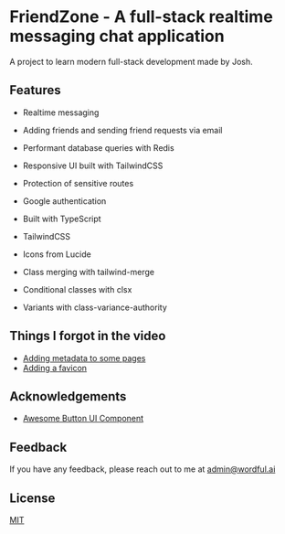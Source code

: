 # FriendZone - A full-stack realtime messaging chat application

A project to learn modern full-stack development made by Josh.

## Features

- Realtime messaging
- Adding friends and sending friend requests via email
- Performant database queries with Redis
- Responsive UI built with TailwindCSS
- Protection of sensitive routes
- Google authentication

- Built with TypeScript
- TailwindCSS
- Icons from Lucide

- Class merging with tailwind-merge
- Conditional classes with clsx
- Variants with class-variance-authority

## Things I forgot in the video
- [Adding metadata to some pages](https://github.com/joschan21/nextjs-realtime-chat/blob/master/src/app/(dashboard)/dashboard/chat/%5BchatId%5D/page.tsx)
- [Adding a favicon](https://github.com/joschan21/nextjs-realtime-chat/blob/master/public/favicon.ico)

## Acknowledgements

- [Awesome Button UI Component](https://ui.shadcn.com/)

## Feedback

If you have any feedback, please reach out to me at admin@wordful.ai

## License

[MIT](https://choosealicense.com/licenses/mit/)
